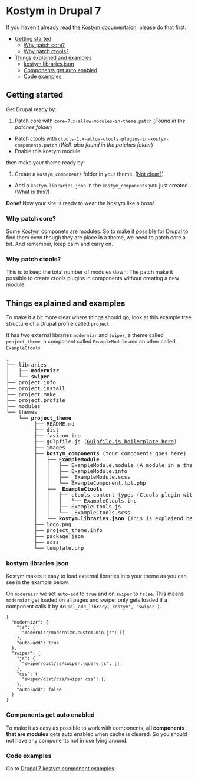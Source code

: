 # Kostym in Drupal 7

If you haven't already read the [Kostym documentaion](https://github.com/kostym/documentation), please do that first.

* [Getting started](#getting-started)
	* [Why patch core?](#why-patch-core)
	* [Why patch ctools?](#why-patch-ctools)
* [Things explained and examples](#things-explained-and-examples)
	* [kostym.libraries.json](#kostymlibrariesjson) 
	* [Components get auto enabled](#components-get-auto-enabled)
	* [Code examples](#code-examples)

## Getting started

Get Drupal ready by:

1. Patch core with `core-7.x-allow-modules-in-theme.patch` (*Found in the patches folder*)
* Patch ctools with `ctools-1.x-allow-ctools-plugins-in-kostym-components.patch` (*Well, also found in the patches folder*)
* Enable this kostym module

then make your theme ready by:

1. Create a `kostym_components` folder in your theme. ([Not clear?](#things-explained-and-examples))
* Add a `kostym.libraries.json` in the `kostym_components` you just created. ([What is this?](#kostymlibrariesjson))

**Done!** Now your site is ready to wear the Kostym like a boss!

### Why patch core?
Some Kostym componets are modules. So to make it possible for Drupal to find them even though they are place in a theme, we need to patch core a bit. And remember, keep calm and carry on.

### Why patch ctools?
This is to keep the total number of modules down. The patch make it possible to create ctools plugins in components without creating a new module.

## Things explained and examples

To make it a bit more clear where things should go, look at this
example tree structure of a Drupal profile called `project`

It has two external libraries `modernizr` and `swiper`, a theme called `project_theme`, a component called `ExampleModule` and an other called `ExampleCtools`.

<pre>
.
├── libraries
│   ├── <b>modernizr</b>
│   └── <b>swiper</b>
├── project.info
├── project.install
├── project.make
├── project.profile
├── modules
└── themes
    └── <b>project_theme</b>
	     ├── README.md
	     ├── dist
	     ├── favicon.ico
	     ├── gulpfile.js (<a href="https://github.com/kostym/drupal-7-gulpfile.js">Gulpfile.js boilerplate here</a>)
	     ├── images
	     ├── <b>kostym_components</b> (Your components goes here)
	     │   ├── <b>ExampleModule</b> 
	     │   │   ├── ExampleModule.module (A module in a theme, pretty cool!)
	     │   │   ├── ExampleModule.info
	     │   │   ├── _ExampleModule.scss
	     │   │   └── ExampleComponent.tpl.php
   	     │   ├── <b> ExampleCtools </b> 
	     │   │   ├── ctools-content_types (Ctools plugin without being a module, also pretty cool!)
	     │   │   │   └── ExampleCtools.inc
	     │   │   ├── ExampleCtools.js
	     │   │   └── _ExampleCtools.scss
	     │   └── <b>kostym.libraries.json</b> (This is explaiend below)
	     ├── logo.png
	     ├── project_theme.info
	     ├── package.json
	     ├── scss
	     └── template.php
</pre>

### kostym.libraries.json

Kostym makes it easy to load external libraries into your theme as you can see in the example below.

On `modernizr` we set `auto-add` to `true` and on `swiper` to `false`. This means `modernizr` get loaded on all pages and swiper only gets loaded if a component calls it by `drupal_add_library('kostym', 'swiper')`.
 
```
{
  "modernizr": {
    "js": {
      "modernizr/modernizr.custom.min.js": []
    },
    "auto-add": true
  },
  "swiper": {
    "js": {
      "swiper/dist/js/swiper.jquery.js": []
    },
    "css": {
      "swiper/dist/css/swiper.css": []
    },
    "auto-add": false
  }
}
```

### Components get auto enabled 

To make it as easy as possible to work with components, **all components that are modules** gets auto enabled when cache is cleared. So you should not have any components not in use lying around.

### Code examples

Go to [Drupal 7 kostym component examples](https://github.com/kostym/drupal-7-examples).  
